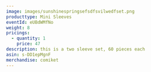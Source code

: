 ```yaml
---
image: images/sunshinespringsefsdfsvilwedfset.png
producttype: Mini Sleeves
eventId: eUBdWMfNo
weight: 8
pricings:
  - quantity: 1
    price: 47
description: this is a two sleeve set, 60 pieces each
asin: s-DD1epMgnF
merchandise: comiket
---
```

